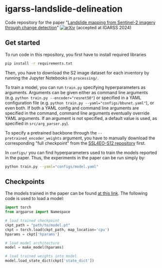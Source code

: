 # igarss-landslide-delineation
Code repository for the paper "[Landslide mapping from Sentinel-2 imagery through change detection](https://arxiv.org/abs/2405.20161)" [![arXiv](https://img.shields.io/badge/arXiv-2405.20161-b31b1b.svg?style=flat-square)](https://arxiv.org/abs/2405.20161) (accepted at IGARSS 2024)


## Get started
To run code in this repository, you first have to install required libraries
```bash
pip install -r requirements.txt
```

Then, you have to download the S2 image dataset for each inventory by running the Jupyter Notebooks in `processing/`.

To train a model, you can run `train.py` specifying hyperparameters as arguments. Arguments can be given either as command line arguments (e.g. `python train.py --encoder="resnet50"`) or specified in a YAML configuration file (e.g. `python train.py --yaml="configs/bbunet.yaml"`), or even both. If both a YAML config and command line arguments are specified in the command, command line arguments eventually override YAML arguments. If an argument is not specified, a default value is used, as specified in `src/arg_parser.py`).

To specify a pretrained backbone through the `--pretrained_encoder_weights` argument, you have to manually download the corresponding "full checkpoint" from the [SSL4EO-S12 repository](https://github.com/zhu-xlab/SSL4EO-S12?tab=readme-ov-file#pre-trained-models) first.

In `configs/` you can find hyperparameters used to train the models reported in the paper. Thus, the experiments in the paper can be run simply by:
```bash
python train.py --yaml="configs/model.yaml"
```

## Checkpoints
The models trained in the paper can be found [at this link](https://drive.google.com/drive/folders/1351hEZeY2T67aGhD-ONNyLN8Cq0cAfzX?usp=sharing).
The following code is used to load a model:
```python
import torch
from argparse import Namespace

# load trained checkpoint
ckpt_path = "path/to/model.pt"
ckpt = torch.load(ckpt_path, map_location='cpu')
hparams = ckpt['hparams']

# load model architecture
model = make_model(hparams)

# load trained weights into model
model.load_state_dict(ckpt['state_dict'])
```
